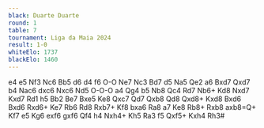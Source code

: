 ```yaml
---
black: Duarte Duarte
round: 1
table: 7
tournament: Liga da Maia 2024
result: 1-0
whiteElo: 1737
blackElo: 1460
---
```


e4 e5 Nf3 Nc6 Bb5 d6 d4 f6 O-O Ne7 Nc3 Bd7 d5 Na5 Qe2 a6 Bxd7 Qxd7 b4 Nac6 dxc6 Nxc6 Nd5 O-O-O a4 Qg4 b5 Nb8 Qc4 Rd7 Nb6+ Kd8 Nxd7 Kxd7 Rd1 h5 Bb2 Be7 Bxe5 Ke8 Qxc7 Qd7 Qxb8 Qd8 Qxd8+ Kxd8 Bxd6 Bxd6 Rxd6+ Ke7 Rb6 Rd8 Rxb7+ Kf8 bxa6 Ra8 a7 Ke8 Rb8+ Rxb8 axb8=Q+ Kf7 e5 Kg6 exf6 gxf6 Qf4 h4 Nxh4+ Kh5 Ra3 f5 Qxf5+ Kxh4 Rh3#